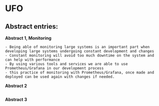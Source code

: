 # UFO

## Abstract entries:
**Abstract 1, Monitoring**
```
- Being able of monitoring large systems is an important part when developing large systems undergoing constant development and changes
- Constant monitoring will avoid too much downtime on the system and can help with performance
- By using various tools and services we are able to use Prometheus/Grafana in our development process
- this practice of monitoring with Prometheus/Grafana, once made and deployed can be used again with changes if needed.
```
**Abstract 2**
```

```
**Abstract 3**
```

```
